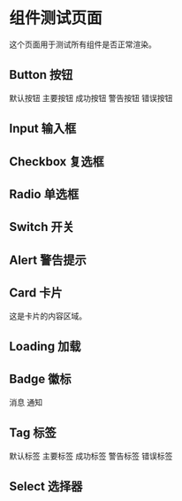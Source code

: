 # 组件测试页面

这个页面用于测试所有组件是否正常渲染。

## Button 按钮

<l-button>默认按钮</l-button>
<l-button type="primary">主要按钮</l-button>
<l-button type="success">成功按钮</l-button>
<l-button type="warning">警告按钮</l-button>
<l-button type="error">错误按钮</l-button>

## Input 输入框

<l-input placeholder="请输入内容" />
<l-input type="password" placeholder="请输入密码" />

## Checkbox 复选框

<l-checkbox v-model="checkboxValue1" label="选项1" />
<l-checkbox v-model="checkboxValue2" label="选项2" />
<l-checkbox v-model="checkboxValue3" label="禁用选项" disabled />

## Radio 单选框

<l-radio v-model="radioValue" value="option1" label="选项1" />
<l-radio v-model="radioValue" value="option2" label="选项2" />
<l-radio v-model="radioValue" value="option3" label="选项3" />

## Switch 开关

<l-switch v-model="switchValue1" />
<l-switch v-model="switchValue2" disabled />
<l-switch v-model="switchValue3" loading />

## Alert 警告提示

<l-alert type="info" title="信息提示" description="这是一条信息提示" />
<l-alert type="success" title="成功提示" description="这是一条成功提示" />
<l-alert type="warning" title="警告提示" description="这是一条警告提示" />
<l-alert type="error" title="错误提示" description="这是一条错误提示" />

## Card 卡片

<l-card title="卡片标题">
  <p>这是卡片的内容区域。</p>
  <template #footer>
    <l-button type="primary">确定</l-button>
    <l-button>取消</l-button>
  </template>
</l-card>

## Loading 加载

<l-loading text="加载中..." />

## Badge 徽标

<l-badge value="5">
  <l-button>消息</l-button>
</l-badge>

<l-badge value="99+" type="error">
  <l-button>通知</l-button>
</l-badge>

## Tag 标签

<l-tag>默认标签</l-tag>
<l-tag type="primary">主要标签</l-tag>
<l-tag type="success">成功标签</l-tag>
<l-tag type="warning">警告标签</l-tag>
<l-tag type="error">错误标签</l-tag>

## Select 选择器

<l-select
  placeholder="请选择"
  :options="selectOptions"
/>

<script setup>
import { ref } from 'vue'

const checkboxValue1 = ref(false)
const checkboxValue2 = ref(true)
const checkboxValue3 = ref(false)
const radioValue = ref('option1')
const switchValue1 = ref(false)
const switchValue2 = ref(true)
const switchValue3 = ref(false)

const selectOptions = ref([
  { value: '1', label: '选项1' },
  { value: '2', label: '选项2' },
  { value: '3', label: '选项3' }
])
</script>

<style>
.ld-button {
  margin-right: 8px;
  margin-bottom: 8px;
}

.ld-tag {
  margin-right: 8px;
  margin-bottom: 8px;
}

.ld-badge {
  margin-right: 16px;
}

.ld-input {
  margin-bottom: 16px;
  width: 200px;
}

.ld-select {
  width: 200px;
}

.ld-card {
  margin: 16px 0;
  max-width: 400px;
}
</style>
